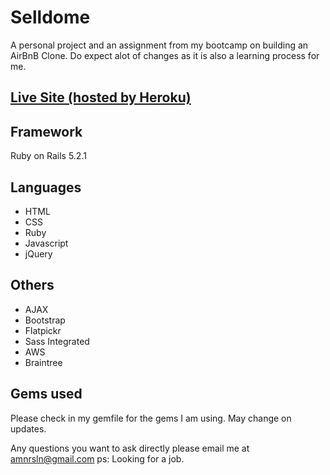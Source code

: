 # Selldome
A personal project and an assignment from my bootcamp on building an AirBnB Clone. Do expect alot of changes as it is also a learning process for me.

## [Live Site (hosted by Heroku)](https://selldome.herokuapp.com)

## Framework
Ruby on Rails 5.2.1

## Languages
- HTML
- CSS
- Ruby
- Javascript
- jQuery

## Others
- AJAX
- Bootstrap
- Flatpickr
- Sass Integrated
- AWS
- Braintree

## Gems used
Please check in my gemfile for the gems I am using. May change on updates.

Any questions you want to ask directly please email me at amnrsln@gmail.com
ps: Looking for a job.
